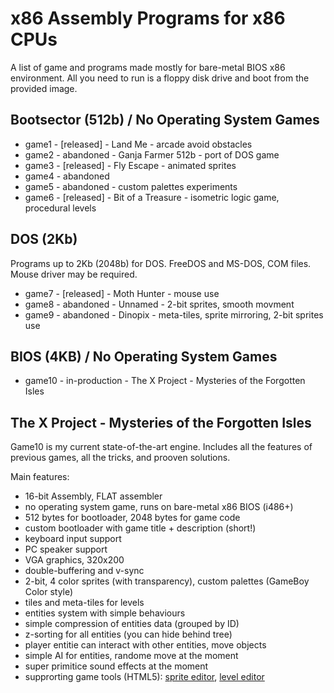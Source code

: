 # x86 Assembly Programs for x86 CPUs

A list of game and programs made mostly for bare-metal BIOS x86 environment.
All you need to run is a floppy disk drive and boot from the provided image.

## Bootsector (512b) / No Operating System Games
- game1 - [released] - Land Me - arcade avoid obstacles
- game2 - abandoned - Ganja Farmer 512b - port of DOS game
- game3 - [released] - Fly Escape - animated sprites
- game4 - abandoned
- game5 - abandoned - custom palettes experiments
- game6 - [released] - Bit of a Treasure - isometric logic game, procedural levels

## DOS (2Kb)
Programs up to 2Kb (2048b) for DOS. FreeDOS and MS-DOS, COM files.
Mouse driver may be required.
- game7 - [released] - Moth Hunter - mouse use
- game8 - abandoned - Unnamed - 2-bit sprites, smooth movment
- game9 - abandoned - Dinopix - meta-tiles, sprite mirroring, 2-bit sprites use

## BIOS (4KB) / No Operating System Games
- game10 - in-production - The X Project - Mysteries of the Forgotten Isles

## The X Project - Mysteries of the Forgotten Isles
Game10 is my current state-of-the-art engine. Includes all the features of previous games, all the tricks, and prooven solutions. 

Main features:
- 16-bit Assembly, FLAT assembler
- no operating system game, runs on bare-metal x86 BIOS (i486+)
- 512 bytes for bootloader, 2048 bytes for game code
- custom bootloader with game title + description (short!)
- keyboard input support
- PC speaker support
- VGA graphics, 320x200
- double-buffering and v-sync
- 2-bit, 4 color sprites (with transparency), custom palettes (GameBoy Color style)
- tiles and meta-tiles for levels
- entities system with simple behaviours
- simple compression of entities data (grouped by ID)
- z-sorting for all entities (you can hide behind tree)
- player entitie can interact with other entities, move objects
- simple AI for entities, randome move at the moment
- super primitice sound effects at the moment
- supprorting game tools (HTML5): [sprite editor](), [level editor](https://smol.p1x.in/metaleveleditor/)
